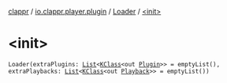 [clappr](../../index.md) / [io.clappr.player.plugin](../index.md) / [Loader](index.md) / [&lt;init&gt;](.)

# &lt;init&gt;

`Loader(extraPlugins: `[`List`](https://kotlinlang.org/api/latest/jvm/stdlib/kotlin.collections/-list/index.html)`<`[`KClass`](https://kotlinlang.org/api/latest/jvm/stdlib/kotlin.reflect/-k-class/index.html)`<out `[`Plugin`](../-plugin/index.md)`>> = emptyList(), extraPlaybacks: `[`List`](https://kotlinlang.org/api/latest/jvm/stdlib/kotlin.collections/-list/index.html)`<`[`KClass`](https://kotlinlang.org/api/latest/jvm/stdlib/kotlin.reflect/-k-class/index.html)`<out `[`Playback`](../../io.clappr.player.components/-playback/index.md)`>> = emptyList())`